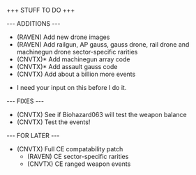 +++ STUFF TO DO +++

--- ADDITIONS ---

- (RAVEN) Add new drone images
- (RAVEN) Add railgun, AP gauss, gauss drone, rail drone and machinegun drone sector-specific rarities
- (CNVTX)* Add machinegun array code
- (CNVTX)* Add assault gauss code
- (CNVTX) Add about a billion more events

* I need your input on this before I do it.

--- FIXES ---

- (CNVTX) See if Biohazard063 will test the weapon balance
- (CNVTX) Test the events!


--- FOR LATER ---

- (CNVTX) Full CE compatability patch
  - (RAVEN) CE sector-specific rarities
  - (CNVTX) CE ranged weapon events
